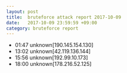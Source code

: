 ```yaml
---
layout: post
title:  bruteforce attack report 2017-10-09
date:   2017-10-09 23:59:59 +09:00
category: bruteforce report
---
```


* 01:47 unknown[190.145.154.130]
* 13:02 unknown[42.119.136.144]
* 15:56 unknown[192.99.10.173]
* 18:00 unknown[178.216.52.125]
